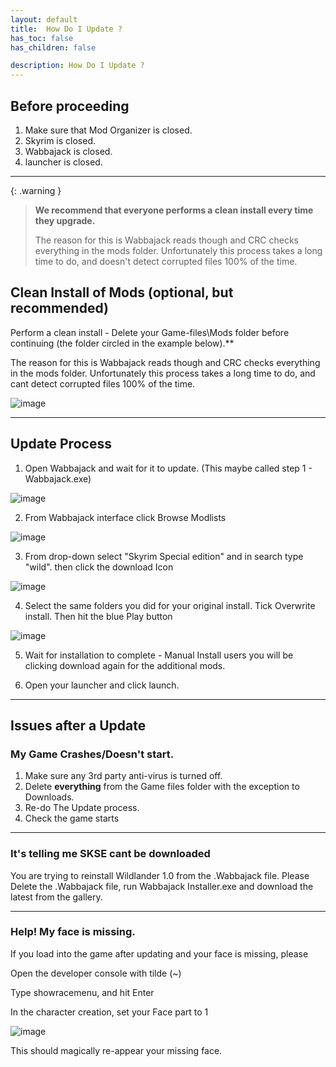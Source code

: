 ```yaml
---
layout: default
title:  How Do I Update ?
has_toc: false
has_children: false

description: How Do I Update ?
---
```


## Before proceeding 

1. Make sure that Mod Organizer is closed.
1. Skyrim is closed.
1. Wabbajack is closed.
1. launcher is closed.

-----

{: .warning } 
> **We recommend that everyone performs a clean install every time they upgrade.**  
>
> The reason for this is Wabbajack reads though and CRC checks everything in the mods folder. Unfortunately this process takes a long time to do, and doesn't detect corrupted files 100% of the time.

## Clean Install of Mods (optional, but recommended) 

Perform a clean install - Delete your Game-files\Mods folder before continuing (the folder circled in the example below).**  

The reason for this is Wabbajack reads though and CRC checks everything in the mods folder. Unfortunately this process takes a long time to do, and cant detect corrupted files 100% of the time.

![image](https://user-images.githubusercontent.com/26418143/194085051-7e3ffb22-3a21-44e6-8e5d-c4ffa587ac53.png)

---

## Update Process

1) Open Wabbajack and wait for it to update. (This maybe called step 1 - Wabbajack.exe)

![image](https://user-images.githubusercontent.com/26418143/174670288-a42427ec-b2ee-45b2-8f9a-542911cfb7dd.png)

2) From Wabbajack interface click Browse Modlists

![image](https://user-images.githubusercontent.com/26418143/174670437-886dc886-31bf-4d10-9ffd-5200fb997d53.png)

3) From drop-down select "Skyrim Special edition" and in search type "wild". then click the download Icon

![image](https://user-images.githubusercontent.com/26418143/174670620-ea744f26-fdea-4e9a-bc9b-0e7f88a1bc09.png)

4) Select the same folders you did for your original install. Tick Overwrite install. Then hit the blue Play button

![image](https://user-images.githubusercontent.com/26418143/174670914-ff9e0778-2570-4cca-9e6a-2004158d04ec.png)

5) Wait for installation to complete - Manual Install users you will be clicking download again for the additional mods.

6) Open your launcher and click launch.

---
## Issues after a Update

### My Game Crashes/Doesn't start.

1. Make sure any 3rd party anti-virus is turned off.
1. Delete **everything** from the Game files folder with the exception to Downloads.
1. Re-do The Update process.
1. Check the game starts

---

### It's telling me SKSE cant be downloaded

You are trying to reinstall Wildlander 1.0 from the .Wabbajack file. Please Delete the .Wabbajack file, run Wabbajack Installer.exe and download the latest from the gallery.

---

### Help! My face is missing.

If you load into the game after updating and your face is missing, please 
     
Open the developer console with tilde (~)
     
Type showracemenu, and hit Enter
     
In the character creation, set your Face part to 1

![image](https://user-images.githubusercontent.com/26418143/175121259-f75c6565-1bbd-441e-86a5-32cb8de011fb.png)

This should magically re-appear your missing face.